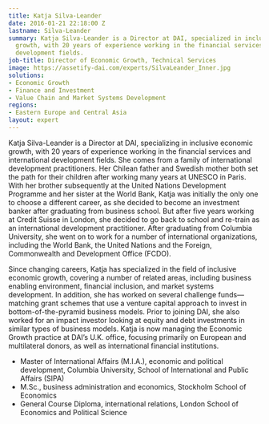 ```yaml
---
title: Katja Silva-Leander
date: 2016-01-21 22:18:00 Z
lastname: Silva-Leander
summary: Katja Silva-Leander is a Director at DAI, specialized in inclusive economic
  growth, with 20 years of experience working in the financial services and international
  development fields.
job-title: Director of Economic Growth, Technical Services
image: https://assetify-dai.com/experts/SilvaLeander_Inner.jpg
solutions:
- Economic Growth
- Finance and Investment
- Value Chain and Market Systems Development
regions:
- Eastern Europe and Central Asia
layout: expert
---
```


Katja Silva-Leander is a Director at DAI, specializing in inclusive economic growth, with 20 years of experience working in the financial services and international development fields. She comes from a family of international development practitioners. Her Chilean father and Swedish mother both set the path for their children after working many years at UNESCO in Paris. With her brother subsequently at the United Nations Development Programme and her sister at the World Bank, Katja was initially the only one to choose a different career, as she decided to become an investment banker after graduating from business school. But after five years working at Credit Suisse in London, she decided to go back to school and re-train as an international development practitioner. After graduating from Columbia University, she went on to work for a number of international organizations, including the World Bank, the United Nations and the Foreign, Commonwealth and Development Office (FCDO).

Since changing careers, Katja has specialized in the field of inclusive economic growth, covering a number of related areas, including business enabling environment, financial inclusion, and market systems development. In addition, she has worked on several challenge funds—matching grant schemes that use a venture capital approach to invest in bottom-of-the-pyramid business models. Prior to joining DAI, she also worked for an impact investor looking at equity and debt investments in similar types of business models. Katja is now managing the Economic Growth practice at DAI’s U.K. office, focusing primarily on European and multilateral donors, as well as international financial institutions.

* Master of International Affairs (M.I.A.), economic and political development, Columbia University, School of International and Public Affairs (SIPA)
* M.Sc., business administration and economics, Stockholm School of Economics
* General Course Diploma, international relations, London School of Economics and Political Science